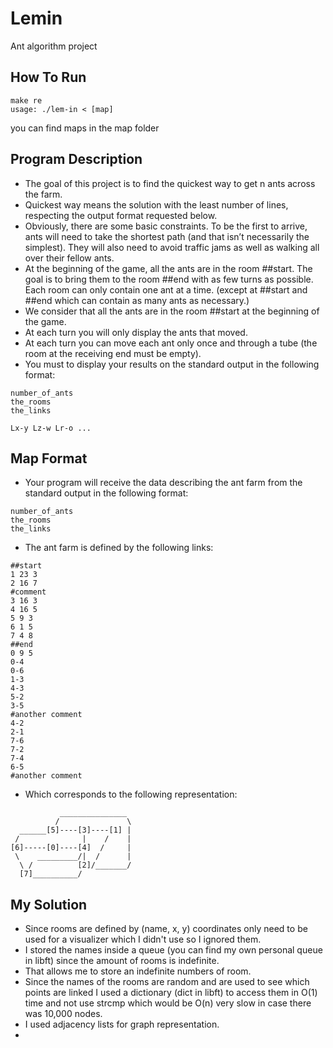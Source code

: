 # Lemin
Ant algorithm project

## How To Run
```
make re  
usage: ./lem-in < [map]
```
you can find maps in the map folder

## Program Description

- The goal of this project is to find the quickest way to get n ants across the farm.
- Quickest way means the solution with the least number of lines, respecting the output format requested below.
- Obviously, there are some basic constraints. To be the first to arrive, ants will need to take the shortest path (and that isn’t necessarily the simplest). They will also need to avoid traffic jams as well as walking all over their fellow ants.
- At the beginning of the game, all the ants are in the room ##start. The goal is to bring them to the room ##end with as few turns as possible. Each room can only contain one ant at a time. (except at ##start and ##end which can contain as many ants as necessary.)
- We consider that all the ants are in the room ##start at the beginning of the game.
- At each turn you will only display the ants that moved.
- At each turn you can move each ant only once and through a tube (the room at the receiving end must be empty).
- You must to display your results on the standard output in the following format:
```
number_of_ants
the_rooms
the_links

Lx-y Lz-w Lr-o ...
```

## Map Format
- Your program will receive the data describing the ant farm from the standard output in the following format:
```
number_of_ants
the_rooms
the_links
```
- The ant farm is defined by the following links:
```
##start
1 23 3
2 16 7
#comment
3 16 3
4 16 5
5 9 3
6 1 5
7 4 8
##end
0 9 5
0-4
0-6
1-3
4-3
5-2
3-5
#another comment
4-2
2-1
7-6
7-2
7-4
6-5
#another comment
```
- Which corresponds to the following representation:
```
           _______________
          /               \ 
  ______[5]----[3]----[1] |
 /              |    /    |
[6]-----[0]----[4]  /     |
 \    _________/|  /      |
  \ /          [2]/_______/
  [7]__________/
```

## My Solution
- Since rooms are defined by (name, x, y) coordinates only need to be used for a visualizer which I didn't use so I ignored them.
- I stored the names inside a queue (you can find my own personal queue in libft) since the amount of rooms is indefinite.
- That allows me to store an indefinite numbers of room.
- Since the names of the rooms are random and are used to see which points are linked I used a dictionary (dict in libft) to access them in O(1) time and not use strcmp which would be O(n) very slow in case there was 10,000 nodes.
- I used adjacency lists for graph representation.
- 
